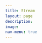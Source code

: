 ```yaml
---
title: Stream
layout: page
description:
image:
nav-menu: true
---
```


<!-- Main -->
<div id="main" class="alt">

<!-- One -->
<section id="one">
	<div class="inner">
		<style> 
			.embed-container { 
				position: relative; 
				padding-bottom: 56.25%; 
				height: 0; 
				overflow: hidden; 
				max-width: 100%; 
			} 
			
			.embed-container iframe, .embed-container object, .embed-container embed { 
				position: absolute; 
				top: 0; 
				left: 0; 
				width: 100%; 
				height: 100%; 
			}
		</style>
		<div class='embed-container'>
			<iframe
				src="https://player.twitch.tv/?channel=glengratz" 
				frameborder="0" 
				allowfullscreen="true" 
				scrolling="no" >
			</iframe>
		</div>
		<p>
		<a href="https://www.twitch.tv/glengratz?tt_content=text_link&tt_medium=live_embed" 
			style="padding:2px 0px 4px; display:block; width:345px; font-weight:normal; font-size:14px;">
			Watch live video from GlenGratz on www.twitch.tv
		</a>
		</p>
	</div>
</section>

<!-- One -->
<section id="one">
	<div class="inner">
		<header class="major">
			<h2>Interested in Donating?</h2>
		</header>
		<p>
			Help support Glen in doing what he loves - playing chess!<br />
			<br />
			<b>BTC</b>: 1FWF9im2ihgHjdc7tEr2AgGZpdn8AmTQqw <br />
			<b>LTC</b>: LVnzEZSQe5TY2cyMRzZaktm9jYia9ca7NR <br />
			<b>ETH</b>: 0xBfdc73b861f8cA084C5cF983864cCe233E38a15f <br />
			<img src="assets/images/crypto.png" alt="" data-position="top center"/>
		</p>
	</div>
</section>